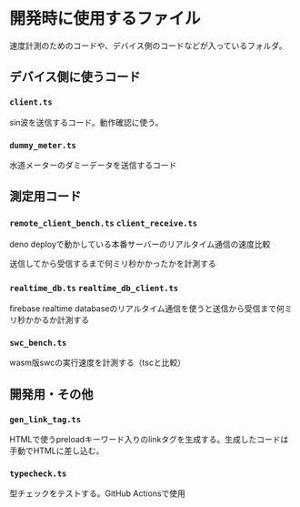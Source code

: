 # 開発時に使用するファイル

速度計測のためのコードや、デバイス側のコードなどが入っているフォルダ。

## デバイス側に使うコード

### `client.ts`

sin波を送信するコード。動作確認に使う。

### `dummy_meter.ts`

水道メーターのダミーデータを送信するコード

## 測定用コード

### `remote_client_bench.ts` `client_receive.ts`

deno deployで動かしている本番サーバーのリアルタイム通信の速度比較

送信してから受信するまで何ミリ秒かかったかを計測する

### `realtime_db.ts` `realtime_db_client.ts`

firebase realtime databaseのリアルタイム通信を使うと送信から受信まで何ミリ秒かかるか計測する

### `swc_bench.ts`

wasm版swcの実行速度を計測する（tscと比較）

## 開発用・その他

### `gen_link_tag.ts`

HTMLで使うpreloadキーワード入りのlinkタグを生成する。生成したコードは手動でHTMLに差し込む。

### `typecheck.ts`

型チェックをテストする。GitHub Actionsで使用
